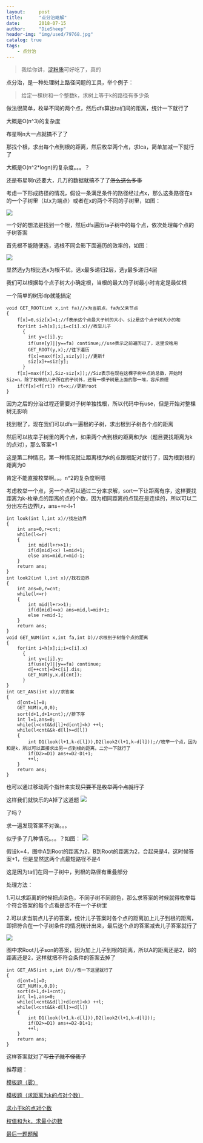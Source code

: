 ```yaml
---
layout:     post
title:      "点分治略解"
date:       2018-07-15
author:     "DieSheep"
header-img: "img/used/79768.jpg"
catalog: true
tags:
    - 点分治
---
```

>我给你讲，[淀粉质](https://baike.baidu.com/item/%E6%B7%80%E7%B2%89%EF%BC%88%E8%B4%A8%EF%BC%89%E4%BD%93/19159395?fr=aladdin)可好吃了，真的

点分治，是一种处理树上路径问题的工具，举个例子：

>给定一棵树和一个整数k，求树上等于k的路径有多少条

做法很简单，枚举不同的两个点，然后dfs算出ta们间的距离，统计一下就行了

大概是O(n^3)的复杂度

布星啊n大一点就搞不了了

那找个根，求出每个点到根的距离，然后枚举两个点，求lca，简单加减一下就行了

大概是O(n^2*logn)的复杂度。。。？

还是布星啊n还要大，几万的数据就搞不了了~~怎么这么多事~~

考虑一下形成路径的情况，假设一条满足条件的路径经过点x，那么这条路径在x的一个子树里（以x为端点）或者在x的两个不同的子树里，如图：

![](/img/study/dianfenzhi.png)

一个好的想法是找到一个根，然后dfs遍历ta子树中的每个点，依次处理每个点的子树答案

首先根不能随便选，选根不同会影下面遍历的效率的，如图：

![](/img/study/dianfenzhi3.png)

显然选y为根比选x为根不优，选x最多递归2层，选y最多递归4层

我们可以根据每个点子树大小确定根，当根的最大的子树最小时肯定是最优根

一个简单的树形dp就能搞定
```
void GET_ROOT(int x,int fa)//x为当前点，fa为父亲节点
{
    f[x]=0,siz[x]=1;//f表示这个点最大子树的大小，siz是这个点子树大小的和
    for(int i=h[x];i;i=c[i].x)//枚举儿子
      {
      	int y=c[i].y;
      	if(use[y]||y==fa) continue;//use表示之前遍历过了，这里没啥用
      	GET_ROOT(y,x);//往下遍历
      	f[x]=max(f[x],siz[y]);//更新f
      	siz[x]+=siz[y];
      }
    f[x]=max(f[x],Siz-siz[x]);//Siz表示在现在这棵子树中点的总数，开始时Siz=n，除了枚举的儿子所在的子树外，还有一棵子树是上面的那一堆，容斥原理
    if(f[x]<f[rt]) rt=x;//更新root
}
```
因为之后的分治过程还需要对子树单独找根，所以代码中有use，但是开始对整棵树无影响

找到根了，现在我们可以dfs一遍根的子树，求出根到子树各个点的距离

然后可以枚举子树里的两个点，如果两个点到根的距离和为k（题目要找距离为k的点对），那么答案+1

这是第二种情况，第一种情况就让距离根为k的点跟根配对就行了，因为根到根的距离为0

肯定不能直接枚举啊。。。n^2的复杂度啊喂

考虑枚举一个点，另一个点可以通过二分来求解，sort一下让距离有序，这样要找距离为k-枚举点的距离的点的个数，因为相同距离的点现在是连续的，所以可以二分出左右边界l,r，ans+=r-l+1
```
int look(int l,int x)//找左边界
{
	int ans=0,r=cnt;
	while(l<=r)
	{
		int mid(l+r>>1);
		if(d[mid]<x) l=mid+1;
		else ans=mid,r=mid-1;
	}
	return ans;
}
int look2(int l,int x)//找右边界
{
	int ans=0,r=cnt;
	while(l<=r)
	{
		int mid(l+r>>1);
		if(d[mid]<=x) ans=mid,l=mid+1;
		else r=mid-1;
	}
	return ans;
}
void GET_NUM(int x,int fa,int D)//求根到子树每个点的距离
{
	for(int i=h[x];i;i=c[i].x)
	  {
	  	int y=c[i].y;
	  	if(use[y]||y==fa) continue;
	  	d[++cnt]=D+c[i].dis;
	  	GET_NUM(y,x,d[cnt]);
	  }
}
int GET_ANS(int x)//求答案
{
	d[cnt=1]=0;
	GET_NUM(x,0,0);
	sort(d+1,d+1+cnt);//排下序
	int l=1,ans=0;
	while(l<cnt&&d[l]+d[cnt]<k) ++l;
	while(l<cnt&&k-d[l]>=d[l])
	{
		int D1(look(l+1,k-d[l])),D2(look2(l+1,k-d[l]));//枚举一个点，因为和是k，所以可以直接求出另一点到根的距离，二分一下就行了
		if(D2>=D1) ans+=D2-D1+1;
		++l;
	}
	return ans;
}
```
也可以通过移动两个指针来实现~~只要不是枚举两个点就行了~~

这样我们就快乐的A掉了这道题
![](/img/happy.jpg)

了吗？

求一遍发现答案不对诶。。。

似乎多了几种情况。。。？如图：
![](/img/study/dianfenzhi4.png)

假设k=4，图中A到Root的距离为2，B到Root的距离为2，合起来是4，这时候答案+1，但是显然这两个点最短路径不是4

这是因为ta们在同一子树中，到根的路径有重叠部分

处理方法：

1.可以求距离的时候把点染色，不同子树不同颜色，那么求答案的时候就得枚举每个符合答案的每个点看是否不在一个子树里

2.可以求当前点儿子的答案，统计儿子答案时各个点的距离加上儿子到根的距离，即把符合在一个子树条件的情况统计出来，最后这个点的答案减去儿子答案就行了

![](/img/study/dianfenzhi5.png)

图中求Root儿子son的答案，因为加上儿子到根的距离，所以A的距离还是2，B的距离还是2，这样就把不符合条件的答案去掉了
```
int GET_ANS(int x,int D)//改一下这里就行了
{
	d[cnt=1]=D;
	GET_NUM(x,0,D);
	sort(d+1,d+1+cnt);
	int l=1,ans=0;
	while(l<cnt&&d[l]+d[cnt]<k) ++l;
	while(l<cnt&&k-d[l]>=d[l])
	{
		int D1(look(l+1,k-d[l])),D2(look2(l+1,k-d[l]));
		if(D2>=D1) ans+=D2-D1+1;
		++l;
	}
	return ans;
}
```
这样答案就对了~~写丑了就不怪我了~~

推荐题：

[模板题（雾）](https://www.luogu.org/problemnew/show/P3806)

[模板题（求距离为k的点对个数）](http://codeforces.com/problemset/problem/161/D)

[求小于k的点对个数](https://www.luogu.org/problemnew/show/P4178)

[权值和为k，求最小边数](https://www.luogu.org/problemnew/show/P4149)

[最后一题题解](https://a-failure.github.io/2018/07/12/IOI2011-Race/)

